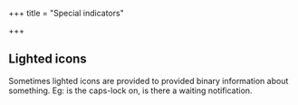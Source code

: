 +++
title = "Special indicators"

+++

## Lighted icons

Sometimes lighted icons are provided to provided binary information about something. Eg: is the caps-lock on, is there a waiting notification.
